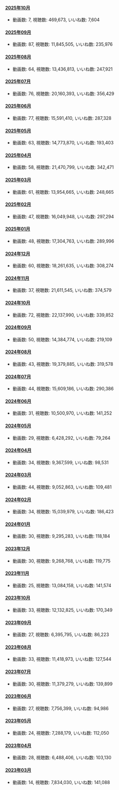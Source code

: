 #### [2025年10月](videos/202510 "wikilink")

-   動画数: 7, 視聴数: 469,673, いいね数: 7,604

#### [2025年09月](videos/202509 "wikilink")

-   動画数: 87, 視聴数: 11,845,505, いいね数: 235,976

#### [2025年08月](videos/202508 "wikilink")

-   動画数: 64, 視聴数: 13,436,813, いいね数: 247,921

#### [2025年07月](videos/202507 "wikilink")

-   動画数: 76, 視聴数: 20,160,393, いいね数: 356,429

#### [2025年06月](videos/202506 "wikilink")

-   動画数: 77, 視聴数: 15,591,410, いいね数: 287,328

#### [2025年05月](videos/202505 "wikilink")

-   動画数: 63, 視聴数: 14,773,870, いいね数: 193,403

#### [2025年04月](videos/202504 "wikilink")

-   動画数: 58, 視聴数: 21,470,799, いいね数: 342,471

#### [2025年03月](videos/202503 "wikilink")

-   動画数: 61, 視聴数: 13,954,665, いいね数: 248,665

#### [2025年02月](videos/202502 "wikilink")

-   動画数: 47, 視聴数: 16,049,948, いいね数: 297,294

#### [2025年01月](videos/202501 "wikilink")

-   動画数: 48, 視聴数: 17,304,763, いいね数: 289,996

#### [2024年12月](videos/202412 "wikilink")

-   動画数: 60, 視聴数: 18,261,635, いいね数: 308,274

#### [2024年11月](videos/202411 "wikilink")

-   動画数: 37, 視聴数: 21,611,545, いいね数: 374,579

#### [2024年10月](videos/202410 "wikilink")

-   動画数: 72, 視聴数: 22,137,990, いいね数: 339,852

#### [2024年09月](videos/202409 "wikilink")

-   動画数: 50, 視聴数: 14,384,774, いいね数: 219,109

#### [2024年08月](videos/202408 "wikilink")

-   動画数: 43, 視聴数: 19,379,885, いいね数: 319,578

#### [2024年07月](videos/202407 "wikilink")

-   動画数: 44, 視聴数: 15,609,186, いいね数: 290,386

#### [2024年06月](videos/202406 "wikilink")

-   動画数: 31, 視聴数: 10,500,970, いいね数: 141,252

#### [2024年05月](videos/202405 "wikilink")

-   動画数: 29, 視聴数: 6,428,292, いいね数: 79,264

#### [2024年04月](videos/202404 "wikilink")

-   動画数: 34, 視聴数: 9,367,599, いいね数: 98,531

#### [2024年03月](videos/202403 "wikilink")

-   動画数: 44, 視聴数: 9,052,863, いいね数: 109,481

#### [2024年02月](videos/202402 "wikilink")

-   動画数: 34, 視聴数: 15,039,979, いいね数: 186,423

#### [2024年01月](videos/202401 "wikilink")

-   動画数: 30, 視聴数: 9,295,283, いいね数: 118,184

#### [2023年12月](videos/202312 "wikilink")

-   動画数: 30, 視聴数: 9,268,768, いいね数: 119,775

#### [2023年11月](videos/202311 "wikilink")

-   動画数: 25, 視聴数: 13,084,158, いいね数: 141,574

#### [2023年10月](videos/202310 "wikilink")

-   動画数: 33, 視聴数: 12,132,825, いいね数: 170,349

#### [2023年09月](videos/202309 "wikilink")

-   動画数: 27, 視聴数: 6,395,795, いいね数: 86,223

#### [2023年08月](videos/202308 "wikilink")

-   動画数: 33, 視聴数: 11,418,973, いいね数: 127,544

#### [2023年07月](videos/202307 "wikilink")

-   動画数: 30, 視聴数: 11,379,279, いいね数: 139,899

#### [2023年06月](videos/202306 "wikilink")

-   動画数: 27, 視聴数: 7,756,399, いいね数: 94,986

#### [2023年05月](videos/202305 "wikilink")

-   動画数: 24, 視聴数: 7,288,179, いいね数: 112,050

#### [2023年04月](videos/202304 "wikilink")

-   動画数: 28, 視聴数: 6,488,406, いいね数: 103,130

#### [2023年03月](videos/202303 "wikilink")

-   動画数: 14, 視聴数: 7,834,030, いいね数: 141,088

